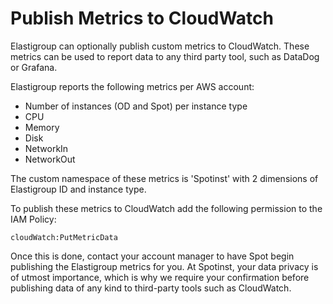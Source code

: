 # Publish Metrics to CloudWatch

Elastigroup can optionally publish custom metrics to CloudWatch. These metrics can be used to report data to any third party tool, such as DataDog or Grafana.

Elastigroup reports the following metrics per AWS account:

- Number of instances (OD and Spot) per instance type
- CPU
- Memory
- Disk
- NetworkIn
- NetworkOut

The custom namespace of these metrics is 'Spotinst' with 2 dimensions of Elastigroup ID and instance type.

To publish these metrics to CloudWatch add the following permission to the IAM Policy:

```
cloudWatch:PutMetricData

```

Once this is done, contact your account manager to have Spot begin publishing the Elastigroup metrics for you. At Spotinst, your data privacy is of utmost importance, which is why we require your confirmation before publishing data of any kind to third-party tools such as CloudWatch.
